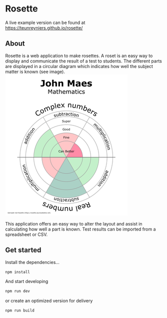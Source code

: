 # Rosette

A live example version can be found at https://teunreyniers.github.io/rosette/

## About

Rosette is a web application to make rosettes. A roset is an easy way to display and communicate the result of a test to students.
The different parts are displayed in a circular diagram which indicates how well the subject matter is known (see image). 
![example image](assets/example.png)

This application offers an easy way to alter the layout and assist in calculating how well a part is known.
Test results can be imported from a spreadsheet or CSV.
## Get started

Install the dependencies...

```bash
npm install
```
And start developing

```bash
npm run dev
```
or create an optimized version for delivery
```bash
npm run build
```

